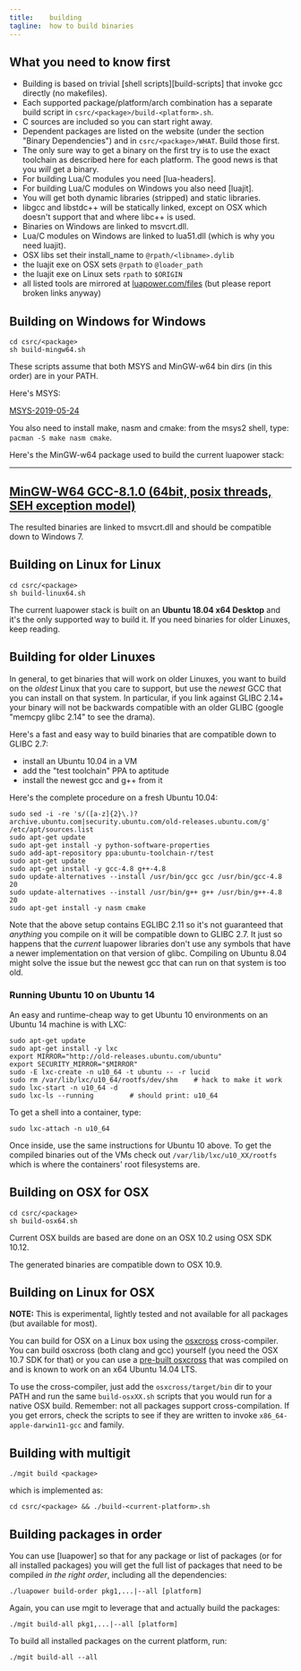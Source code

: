 ```yaml
---
title:    building
tagline:  how to build binaries
---
```


## What you need to know first

 * Building is based on trivial [shell scripts][build-scripts]
 that invoke gcc directly (no makefiles).
 * Each supported package/platform/arch combination has a separate build
 script in `csrc/<package>/build-<platform>.sh`.
 * C sources are included so you can start right away.
 * Dependent packages are listed on the website (under the section
 "Binary Dependencies") and in `csrc/<package>/WHAT`. Build those first.
 * The only sure way to get a binary on the first try is to use the exact
 toolchain as described here for each platform.
 The good news is that you _will_ get a binary.
 * For building Lua/C modules you need [lua-headers].
 * For building Lua/C modules on Windows you also need [luajit].
 * You will get both dynamic libraries (stripped) and static libraries.
 * libgcc and libstdc++ will be statically linked, except on OSX which
 doesn't support that and where libc++ is used.
 * Binaries on Windows are linked to msvcrt.dll.
 * Lua/C modules on Windows are linked to lua51.dll (which is why you need luajit).
 * OSX libs set their install_name to `@rpath/<libname>.dylib`
 * the luajit exe on OSX sets `@rpath` to `@loader_path`
 * the luajit exe on Linux sets `rpath` to `$ORIGIN`
 * all listed tools are mirrored at
 [luapower.com/files](http://luapower.com/files)
 (but please report broken links anyway)

## Building on Windows for Windows

	cd csrc/<package>
	sh build-mingw64.sh

These scripts assume that both MSYS and MinGW-w64 bin dirs (in this order)
are in your PATH.

Here's MSYS:

[MSYS-2019-05-24](https://sourceforge.net/projects/msys2/files/Base/x86_64/msys2-base-x86_64-20190524.tar.xz/download)

You also need to install make, nasm and cmake: from the msys2 shell, type: `pacman -S make nasm cmake`.

Here's the MinGW-w64 package used to build the current luapower stack:

----
[MinGW-W64 GCC-8.1.0 (64bit, posix threads, SEH exception model)](https://sourceforge.net/projects/mingw-w64/files/Toolchains%20targetting%20Win64/Personal%20Builds/mingw-builds/8.1.0/threads-posix/seh/x86_64-8.1.0-release-posix-seh-rt_v6-rev0.7z)
----

The resulted binaries are linked to msvcrt.dll and should be compatible
down to Windows 7.

## Building on Linux for Linux

	cd csrc/<package>
	sh build-linux64.sh

The current luapower stack is built on an **Ubuntu 18.04 x64 Desktop**
and it's the only supported way to build it. If you need binaries for older
Linuxes, keep reading.

## Building for older Linuxes

In general, to get binaries that will work on older Linuxes, you want to
build on the _oldest_ Linux that you care to support, but use
the _newest_ GCC that you can install on that system. In particular,
if you link against GLIBC 2.14+ your binary will not be backwards compatible
with an older GLIBC (google "memcpy glibc 2.14" to see the drama).

Here's a fast and easy way to build binaries that are compatible
down to GLIBC 2.7:

  * install an Ubuntu 10.04 in a VM
  * add the "test toolchain" PPA to aptitude
  * install the newest gcc and g++ from it

Here's the complete procedure on a fresh Ubuntu 10.04:

	sudo sed -i -re 's/([a-z]{2}\.)?archive.ubuntu.com|security.ubuntu.com/old-releases.ubuntu.com/g' /etc/apt/sources.list
	sudo apt-get update
	sudo apt-get install -y python-software-properties
	sudo add-apt-repository ppa:ubuntu-toolchain-r/test
	sudo apt-get update
	sudo apt-get install -y gcc-4.8 g++-4.8
	sudo update-alternatives --install /usr/bin/gcc gcc /usr/bin/gcc-4.8 20
	sudo update-alternatives --install /usr/bin/g++ g++ /usr/bin/g++-4.8 20
	sudo apt-get install -y nasm cmake

Note that the above setup contains EGLIBC 2.11 so it's not guaranteed that
_anything_ you compile on it will be compatible down to GLIBC 2.7. It just
so happens that the _current_ luapower libraries don't use any symbols that
have a newer implementation on that version of glibc. Compiling on Ubuntu 8.04
might solve the issue but the newest gcc that can run on that system is too
old.

### Running Ubuntu 10 on Ubuntu 14

An easy and runtime-cheap way to get Ubuntu 10 environments
on an Ubuntu 14 machine is with LXC:

	sudo apt-get update
	sudo apt-get install -y lxc
	export MIRROR="http://old-releases.ubuntu.com/ubuntu"
	export SECURITY_MIRROR="$MIRROR"
	sudo -E lxc-create -n u10_64 -t ubuntu -- -r lucid
	sudo rm /var/lib/lxc/u10_64/rootfs/dev/shm    # hack to make it work
	sudo lxc-start -n u10_64 -d
	sudo lxc-ls --running         # should print: u10_64

To get a shell into a container, type:

	sudo lxc-attach -n u10_64

Once inside, use the same instructions for Ubuntu 10 above. To get
the compiled binaries out of the VMs check out `/var/lib/lxc/u10_XX/rootfs`
which is where the containers' root filesystems are.

## Building on OSX for OSX

	cd csrc/<package>
	sh build-osx64.sh

Current OSX builds are based are done on an OSX 10.2 using OSX SDK 10.12.

The generated binaries are compatible down to OSX 10.9.

## Building on Linux for OSX

__NOTE:__ This is experimental, lightly tested and not available
for all packages (but available for most).

You can build for OSX on a Linux box using the [osxcross] cross-compiler.
You can build osxcross (both clang and gcc) yourself (you need the
OSX 10.7 SDK for that) or you can use a [pre-built osxcross]
that was compiled on and is known to work on an x64 Ubuntu 14.04 LTS.

To use the cross-compiler, just add the `osxcross/target/bin` dir
to your PATH and run the same `build-osxXX.sh` scripts that you
would run for a native OSX build. Remember: not all packages
support cross-compilation. If you get errors, check the scripts
to see if they are written to invoke `x86_64-apple-darwin11-gcc`
and family.

[osxcross]: https://github.com/tpoechtrager/osxcross
[pre-built osxcross]: http://luapower.com/files/osxcross.tgz

## Building with multigit

	./mgit build <package>

which is implemented as:

	cd csrc/<package> && ./build-<current-platform>.sh

## Building packages in order

You can use [luapower] so that for any package or list of packages
(or for all installed packages) you will get the full list of packages
that need to be compiled _in the right order_, including
all the dependencies:

	./luapower build-order pkg1,...|--all [platform]

Again, you can use mgit to leverage that and actually build the packages:

	./mgit build-all pkg1,...|--all [platform]

To build all installed packages on the current platform, run:

	./mgit build-all --all
